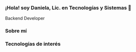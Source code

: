 ### ¡Hola! soy Daniela, Lic. en Tecnologías y Sistemas 👋

Backend Developer

### Sobre mí

### Tecnologías de interés 

<!--
**DanielaRdzM/DanielaRdzM** is a ✨ _special_ ✨ repository because its `README.md` (this file) appears on your GitHub profile.

Here are some ideas to get you started:

- 🔭 I’m currently working on ...
- 🌱 I’m currently learning ...
- 👯 I’m looking to collaborate on ...
- 🤔 I’m looking for help with ...
- 💬 Ask me about ...
- 📫 How to reach me: ...
- 😄 Pronouns: ...
- ⚡ Fun fact: ...
-->
